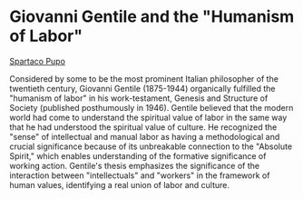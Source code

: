 # Giovanni Gentile and the "Humanism of Labor"

[Spartaco Pupo](../bios/pupo.md)

Considered by some to be the most prominent Italian philosopher of the twentieth century, Giovanni Gentile (1875-1944)
organically fulfilled the "humanism of labor" in his work-testament, Genesis and Structure of Society (published
posthumously in 1946). Gentile believed that the modern world had come to understand the spiritual value of labor in the
same way that he had understood the spiritual value of culture. He recognized the "sense" of intellectual and manual
labor as having a methodological and crucial significance because of its unbreakable connection to the "Absolute
Spirit," which enables understanding of the formative significance of working action. Gentile's thesis emphasizes the
significance of the interaction between "intellectuals" and "workers" in the framework of human values, identifying a
real union of labor and culture.
